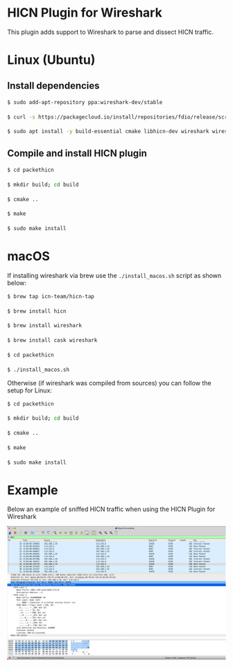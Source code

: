 HICN Plugin for Wireshark
===================

This plugin adds support to Wireshark to parse and dissect HICN traffic.

# Linux (Ubuntu)

## Install dependencies
```bash
$ sudo add-apt-repository ppa:wireshark-dev/stable

$ curl -s https://packagecloud.io/install/repositories/fdio/release/script.deb.sh | sudo bash

$ sudo apt install -y build-essential cmake libhicn-dev wireshark wireshark-dev libgcrypt-dev libgnutls28-dev

```
## Compile and install HICN plugin
```bash
$ cd packethicn

$ mkdir build; cd build

$ cmake ..

$ make

$ sudo make install
```


# macOS
If installing wireshark via brew use the `./install_macos.sh` script as shown below:

```bash
$ brew tap icn-team/hicn-tap

$ brew install hicn

$ brew install wireshark

$ brew install cask wireshark

$ cd packethicn

$ ./install_macos.sh
```

Otherwise (if wireshark was compiled from sources) you can follow the setup for Linux:

```bash
$ cd packethicn

$ mkdir build; cd build

$ cmake ..

$ make

$ sudo make install
```
# Example
Below an example of sniffed HICN traffic when using the HICN Plugin for Wireshark

![Wireshark capture using packethicn](imgs/hicn_demo.png)